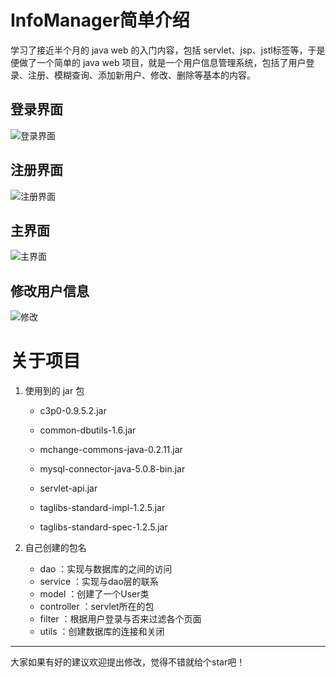 # InfoManager简单介绍
学习了接近半个月的 java web 的入门内容，包括 servlet、jsp、jstl标签等，于是便做了一个简单的 java web 项目，就是一个用户信息管理系统，包括了用户登录、注册、模糊查询、添加新用户、修改、删除等基本的内容。

## 登录界面

![登录界面](C:\Users\14455\Desktop\login.png)

## 注册界面

![注册界面](C:\Users\14455\Desktop\register.png)

## 主界面

![主界面](C:\Users\14455\Desktop\manage.png)

## 修改用户信息

![修改](C:\Users\14455\Desktop\update.png)



# 关于项目

1. 使用到的 jar 包

   - c3p0-0.9.5.2.jar

   - common-dbutils-1.6.jar

   - mchange-commons-java-0.2.11.jar

   - mysql-connector-java-5.0.8-bin.jar

   - servlet-api.jar

   - taglibs-standard-impl-1.2.5.jar

   - taglibs-standard-spec-1.2.5.jar

     

2. 自己创建的包名

   - dao ：实现与数据库的之间的访问
   - service ：实现与dao层的联系
   - model ：创建了一个User类
   - controller ：servlet所在的包
   - filter ：根据用户登录与否来过滤各个页面
   - utils ：创建数据库的连接和关闭

------

大家如果有好的建议欢迎提出修改，觉得不错就给个star吧！
